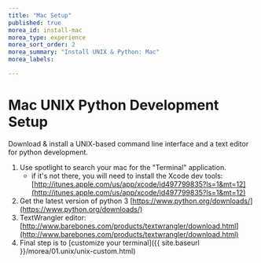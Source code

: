 ```yaml
---
title: "Mac Setup"
published: true
morea_id: install-mac
morea_type: experience
morea_sort_order: 2
morea_summary: "Install UNIX & Python: Mac"
morea_labels:

---
```

# Mac UNIX Python Development Setup
Download & install a UNIX-based command line interface and a text editor for python development.

1. Use spotlight to search your mac for the "Terminal" application.
    - if it's not there, you will need to install the Xcode dev tools: [http://itunes.apple.com/us/app/xcode/id497799835?ls=1&mt=12](http://itunes.apple.com/us/app/xcode/id497799835?ls=1&mt=12)
1. Get the latest version of python 3 [https://www.python.org/downloads/](https://www.python.org/downloads/)
1. TextWrangler editor: [http://www.barebones.com/products/textwrangler/download.html](http://www.barebones.com/products/textwrangler/download.html)
2. Final step is to [customize your terminal]({{ site.baseurl }}/morea/01.unix/unix-custom.html)